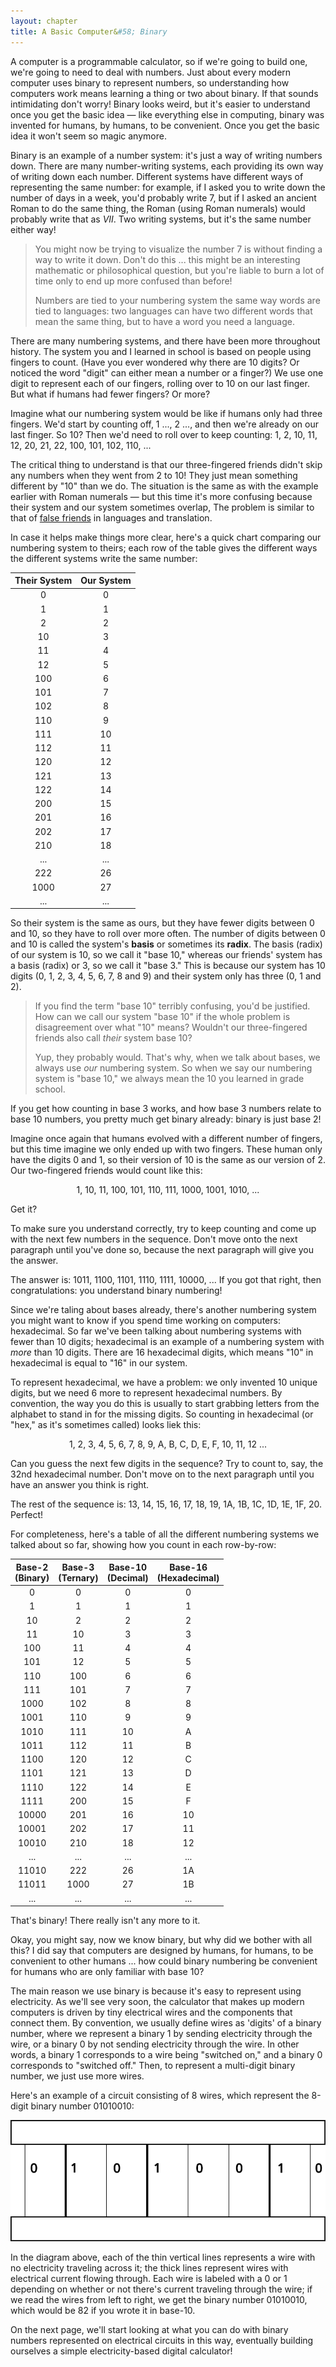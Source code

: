 ```yaml
---
layout: chapter
title: A Basic Computer&#58; Binary
---
```


A computer is a programmable calculator, so if we're going to build one, we're going to need to deal with numbers. Just about every modern computer uses binary to represent numbers, so understanding how computers work means learning a thing or two about binary. If that sounds intimidating don't worry! Binary looks weird, but it's easier to understand once you get the basic idea &mdash; like everything else in computing, binary was invented for humans, by humans, to be convenient. Once you get the basic idea it won't seem so magic anymore.

Binary is an example of a number system: it's just a way of writing numbers down. There are many number-writing systems, each providing its own way of writing down each number. Different systems have different ways of representing the same number: for example, if I asked you to write down the number of days in a week, you'd probably write $7$, but if I asked an ancient Roman to do the same thing, the Roman (using Roman numerals) would probably write that as $VII$. Two writing systems, but it's the same number either way!

> You might now be trying to visualize the number $7$ is without finding a way to write it down. Don't do this ... this might be an interesting mathematic or philosophical question, but you're liable to burn a lot of time only to end up more confused than before!
>
> Numbers are tied to your numbering system the same way words are tied to languages: two languages can have two different words that mean the same thing, but to have a word you need a language.

There are many numbering systems, and there have been more throughout history. The system you and I learned in school is based on people using fingers to count. (Have you ever wondered why there are 10 digits? Or noticed the word "digit" can either mean a number or a finger?) We use one digit to represent each of our fingers, rolling over to $10$ on our last finger. But what if humans had fewer fingers? Or more?

Imagine what our numbering system would be like if humans only had three fingers. We'd start by counting off, 1 ..., 2 ..., and then we're already on our last finger. So 10? Then we'd need to roll over to keep counting: 1, 2, 10, 11, 12, 20, 21, 22, 100, 101, 102, 110, ...

The critical thing to understand is that our three-fingered friends didn't skip any numbers when they went from 2 to 10! They just mean something different by "10" than we do. The situation is the same as with the example earlier with Roman numerals &mdash; but this time it's more confusing because their system and our system sometimes overlap, The problem is similar to that of [false friends](https://en.wikipedia.org/wiki/False_friend) in languages and translation.

In case it helps make things more clear, here's a quick chart comparing our numbering system to theirs; each row of the table gives the different ways the different systems write the same number:

| Their System | Our System |
| :----------: | :--------: |
|      0       |     0      |
|      1       |     1      |
|      2       |     2      |
|      10      |     3      |
|      11      |     4      |
|      12      |     5      |
|     100      |     6      |
|     101      |     7      |
|     102      |     8      |
|     110      |     9      |
|     111      |     10     |
|     112      |     11     |
|     120      |     12     |
|     121      |     13     |
|     122      |     14     |
|     200      |     15     |
|     201      |     16     |
|     202      |     17     |
|     210      |     18     |
|     ...      |    ...     |
|     222      |     26     |
|     1000     |     27     |
|     ...      |    ...     |

So their system is the same as ours, but they have fewer digits between 0 and 10, so they have to roll over more often. The number of digits between 0 and 10 is called the system's **basis** or sometimes its **radix**. The basis (radix) of our system is 10, so we call it "base 10," whereas our friends' system has a basis (radix) or 3, so we call it "base 3." This is because our system has 10 digits (0, 1, 2, 3, 4, 5, 6, 7, 8 and 9) and their system only has three (0, 1 and 2).

> If you find the term "base 10" terribly confusing, you'd be justified. How can we call our system "base 10" if the whole problem is disagreement over what "10" means? Wouldn't our three-fingered friends also call *their* system base 10?
>
> Yup, they probably would. That's why, when we talk about bases, we always use *our* numbering system. So when we say our numbering system is "base 10," we always mean the 10 you learned in grade school.

If you get how counting in base 3 works, and how base 3 numbers relate to base 10 numbers, you pretty much get binary already: binary is just base 2!

Imagine once again that humans evolved with a different number of fingers, but this time imagine we only ended up with two fingers. These human only have the digits 0 and 1, so their version of 10 is the same as our version of 2. Our two-fingered friends would count like this:

<center>1, 10, 11, 100, 101, 110, 111, 1000, 1001, 1010, ...</center>

Get it?

To make sure you understand correctly, try to keep counting and come up with the next few numbers in the sequence. Don't move onto the next paragraph until you've done so, because the next paragraph will give you the answer.

The answer is: 1011, 1100, 1101, 1110, 1111, 10000, ... If you got that right, then congratulations: you understand binary numbering!

Since we're taling about bases already, there's another numbering system you might want to know if you spend time working on computers: hexadecimal. So far we've been talking about numbering systems with fewer than 10 digits; hexadecimal is an example of a numbering system with *more* than 10 digits. There are 16 hexadecimal digits, which means "10" in hexadecimal is equal to "16" in our system.

To represent hexadecimal, we have a problem: we only invented 10 unique digits, but we need 6 more to represent hexadecimal numbers. By convention, the way you do this is usually to start grabbing letters from the alphabet to stand in for the missing digits. So counting in hexadecimal (or "hex," as it's sometimes called) looks liek this:

<center>1, 2, 3, 4, 5, 6, 7, 8, 9, A, B, C, D, E, F, 10, 11, 12  ...</center>

Can you guess the next few digits in the sequence? Try to count to, say, the 32nd hexadecimal number. Don't move on to the next paragraph until you have an answer you think is right.

The rest of the sequence is: 13, 14, 15, 16, 17, 18, 19, 1A, 1B, 1C, 1D, 1E, 1F, 20. Perfect!

For completeness, here's a table of all the different numbering systems we talked about so far, showing how you count in each row-by-row:

| Base-2<br>(Binary) | Base-3<br>(Ternary) | Base-10<br>(Decimal) | Base-16<br>(Hexadecimal) |
| :----------------: | :-----------------: | :------------------: | :----------------------: |
|         0          |          0          |          0           |            0             |
|         1          |          1          |          1           |            1             |
|         10         |          2          |          2           |            2             |
|         11         |         10          |          3           |            3             |
|        100         |         11          |          4           |            4             |
|        101         |         12          |          5           |            5             |
|        110         |         100         |          6           |            6             |
|        111         |         101         |          7           |            7             |
|        1000        |         102         |          8           |            8             |
|        1001        |         110         |          9           |            9             |
|        1010        |         111         |          10          |            A             |
|        1011        |         112         |          11          |            B             |
|        1100        |         120         |          12          |            C             |
|        1101        |         121         |          13          |            D             |
|        1110        |         122         |          14          |            E             |
|        1111        |         200         |          15          |            F             |
|       10000        |         201         |          16          |            10            |
|       10001        |         202         |          17          |            11            |
|       10010        |         210         |          18          |            12            |
|        ...         |         ...         |         ...          |           ...            |
|       11010        |         222         |          26          |            1A            |
|       11011        |        1000         |          27          |            1B            |
|        ...         |         ...         |         ...          |           ...            |

That's binary! There really isn't any more to it.

Okay, you might say, now we know binary, but why did we bother with all this? I did say that computers are designed by humans, for humans, to be convenient to other humans ... how could binary numbering be convenient for humans who are only familiar with base 10?

The main reason we use binary is because it's easy to represent using electricity. As we'll see very soon, the calculator that makes up modern computers is driven by tiny electrical wires and the components that connect them. By convention, we usually define wires as 'digits' of a binary number, where we represent a binary 1 by sending electricity through the wire, or a binary 0 by not sending electricity through the wire. In other words, a binary 1 corresponds to a wire being "switched on," and a binary 0 corresponds to "switched off." Then, to represent a multi-digit binary number, we just use more wires. 

Here's an example of a circuit consisting of 8 wires, which represent the 8-digit binary number 01010010:

![Example circuit which uses binary to represent numbers](./binary.circuit.svg)

In the diagram above, each of the thin vertical lines represents a wire with no electricity traveling across it; the thick lines represent wires with electrical current flowing through. Each wire is labeled with a 0 or 1 depending on whether or not there's current traveling through the wire; if we read the wires from left to right, we get the binary number 01010010​, which would be 82 if you wrote it in base-10.

On the next page, we'll start looking at what you can do with binary numbers represented on electrical circuits in this way, eventually building ourselves a simple electricity-based digital calculator!

